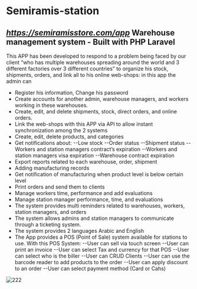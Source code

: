 # Semiramis-station
*https://semiramisstore.com/app*
Warehouse management system - Built with PHP Laravel
-------------------
This APP has been developed to respond to a problem being faced by our client “who has multiple warehouses spreading around the world and 3 different factories over 3 different countries” to organize his stock, shipments, orders, and link all to his online web-shops: in this app the admin can 
- Register his information, Change his password
- Create accounts for another admin, warehouse managers, and workers working in these warehouses.
- Create, edit, and delete shipments, stock, direct orders, and online orders.
- Link the web-shops with this APP via API to allow instant synchronization among the 2 systems
- Create, edit, delete products, and categories
- Get notifications about:
--Low stock
--Order status
--Shipment status
--Workers and station managers contract’s expiration
--Workers and station managers visa expiration
--Warehouse contract expiration 
- Export reports related to each warehouse, order, shipment
- Adding manufacturing records
- Get notification of manufacturing when product level is below certain level
- Print orders and send them to clients
- Manage workers time, performance and add evaluations
- Manage station manager performance, time, and evaluations
- The system provides multi reminders related to warehouses, workers, station managers, and orders
- The system allows admins and station managers to communicate through a ticketing system. 
- The system provides 2 languages Arabic and English
- The App provides a POS (Point of Sale) system available for stations to use. With this POS System:
--User can sell via touch screen
--User can print an invoice 
--User can select Tax and currency for that POS
--User can select who is the biller 
--User can CRUD Clients 
--User can use the barcode reader to add products to the order
--User can apply discount to an order
--User can select payment method (Card or Cahs)

![222](https://user-images.githubusercontent.com/35220325/189675086-67ba5933-5383-4570-95e1-6415b9089311.png)



